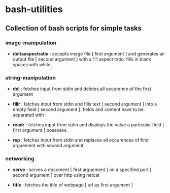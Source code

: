 # bash-utilities

## Collection of bash scripts for simple tasks

### image-manipulation

* **deltaaspectratio** : accepts image file [ first argument ] and generates an output file [ second argument ] with a 1:1 aspect ratio. fills in blank spaces with white. 

### string-manipulation

* **del** : fetches input from stdin and deletes all occurence of the first argument

* **fillr** : fetches input from stdin and fills text [ second argument ] into a empty field [ second argument ]. fields and content have to be separated with :

* **readr** : fetches input from stdin and displays the value a particular field [ first argument ] posseses.

* **rep** : fetches input from stdin and replaces all occurences of first arguement with second argument

### networking

* **serve** : serves a document [ first arguement ] on a specified port [ second argument ] over http using netcat

* **title** : fetches the title of webpage [ url as first argument ]  


